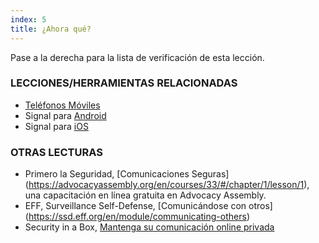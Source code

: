 ```yaml
---
index: 5
title: ¿Ahora qué?
---
```

Pase a la derecha para la lista de verificación de esta lección.

### LECCIONES/HERRAMIENTAS RELACIONADAS

*   [Teléfonos Móviles](umbrella://communications/mobile-phones)
*   Signal para [Android](umbrella://tools/messagging/s_signal-for-android.md)
*   Signal para [iOS](umbrella://tools/messagging/s_signal-for-ios.md)

### OTRAS LECTURAS

*   Primero la Seguridad, [Comunicaciones Seguras] (https://advocacyassembly.org/en/courses/33/#/chapter/1/lesson/1), una capacitación en línea gratuita en Advocacy Assembly.
*   EFF, Surveillance Self-Defense, [Comunicándose con otros] (https://ssd.eff.org/en/module/communicating-others)
*   Security in a Box, [Mantenga su comunicación online privada](https://securityinabox.org/en/guide/secure-communication)